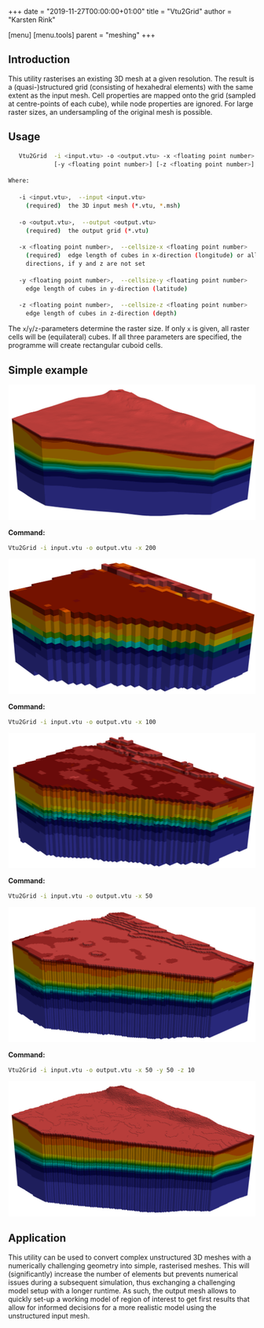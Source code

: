 +++
date = "2019-11-27T00:00:00+01:00"
title = "Vtu2Grid"
author = "Karsten Rink"

[menu]
  [menu.tools]
    parent = "meshing"
+++

## Introduction

This utility rasterises an existing 3D mesh at a given resolution. The result is a (quasi-)structured grid (consisting of hexahedral elements) with the same extent as the input mesh. Cell properties are mapped onto the grid (sampled at centre-points of each cube), while node properties are ignored. For large raster sizes,  an undersampling of the original mesh is possible.

## Usage

```bash
   Vtu2Grid  -i <input.vtu> -o <output.vtu> -x <floating point number>
             [-y <floating point number>] [-z <floating point number>]

Where:

   -i <input.vtu>,  --input <input.vtu>
     (required)  the 3D input mesh (*.vtu, *.msh)

   -o <output.vtu>,  --output <output.vtu>
     (required)  the output grid (*.vtu)

   -x <floating point number>,  --cellsize-x <floating point number>
     (required)  edge length of cubes in x-direction (longitude) or all
     directions, if y and z are not set

   -y <floating point number>,  --cellsize-y <floating point number>
     edge length of cubes in y-direction (latitude)

   -z <floating point number>,  --cellsize-z <floating point number>
     edge length of cubes in z-direction (depth)
```

The ```x```/```y```/```z```-parameters determine the raster size. If only ```x``` is given, all raster cells will be (equilateral) cubes. If all three parameters are specified, the programme will create rectangular cuboid cells.

## Simple example

![Simple example mesh](vtu2grid-orig.png#two-third "Original, unstructured grid consisting of 217,128 prism-elements. The subsurface represented by this mesh consists of a number of layers of very different thickness. The very thin layers at the top (reddish tones) and in the middle (green and cyan tones) are particularly difficult to handle during numerical simulation.")

**Command:**

```bash
Vtu2Grid -i input.vtu -o output.vtu -x 200
```

![Rasterised grid](vtu2grid-200.png#two-third "Rasterised grid consisting of 9,240 cubes (equilateral hexahedral elements with an edge length of 200m). The result is severely undersampled and a continuous layer structure is no longer visible.")

**Command:**

```bash
Vtu2Grid -i input.vtu -o output.vtu -x 100
```

![Rasterised grid](./vtu2grid-100.png#two-third "Rasterised grid consisting of 74,048 equilateral hexahedral elements with an edge length of 100m. The result is still undersampled but layers become already visible.")

**Command:**

```bash
Vtu2Grid -i input.vtu -o output.vtu -x 50
```

![Rasterised grid](./vtu2grid-50.png#two-third "Rasterised grid consisting of 591,757 equilateral hexahedral elements with an edge length of 50m. There's still undersampling in regions containing thin layers but the overall structure is reasonably well represented.")

**Command:**

```bash
Vtu2Grid -i input.vtu -o output.vtu -x 50 -y 50 -z 10
```

![Rasterised grid](./vtu2grid-50x50x10.png#two-third "Rasterised grid consisting of 2,959,656 cuboid hexahedral elements with an edge length of 50m x 50m x 10m. The structure of the original mesh is very well represented while the number of elements has increased by an order of magnitude.")

## Application

This utility can be used to convert complex unstructured 3D meshes with a numerically challenging geometry into simple, rasterised meshes. This will (significantly) increase the number of elements but prevents numerical issues during a subsequent simulation, thus exchanging a challenging model setup with a longer runtime. As such, the output mesh allows to quickly set-up a working model of region of interest to get first results that allow for informed decisions for a more realistic model using the unstructured input mesh.
